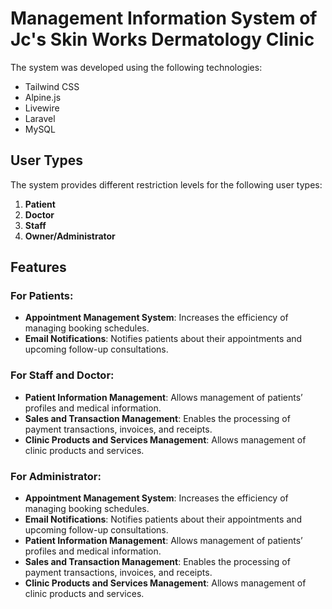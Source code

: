 # Management Information System of Jc's Skin Works Dermatology Clinic

The system was developed using the following technologies:
- Tailwind CSS
- Alpine.js
- Livewire
- Laravel
- MySQL

## User Types

The system provides different restriction levels for the following user types:
1. **Patient**
2. **Doctor**
3. **Staff**
4. **Owner/Administrator**

## Features

### For Patients:
- **Appointment Management System**: Increases the efficiency of managing booking schedules.
- **Email Notifications**: Notifies patients about their appointments and upcoming follow-up consultations.

### For Staff and Doctor:
- **Patient Information Management**: Allows management of patients’ profiles and medical information.
- **Sales and Transaction Management**: Enables the processing of payment transactions, invoices, and receipts.
- **Clinic Products and Services Management**: Allows management of clinic products and services.

### For Administrator:
- **Appointment Management System**: Increases the efficiency of managing booking schedules.
- **Email Notifications**: Notifies patients about their appointments and upcoming follow-up consultations.
- **Patient Information Management**: Allows management of patients’ profiles and medical information.
- **Sales and Transaction Management**: Enables the processing of payment transactions, invoices, and receipts.
- **Clinic Products and Services Management**: Allows management of clinic products and services.
